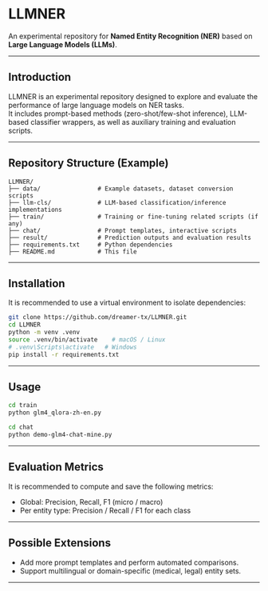 # LLMNER

An experimental repository for **Named Entity Recognition (NER)** based on **Large Language Models (LLMs)**.

---

## Introduction

LLMNER is an experimental repository designed to explore and evaluate the performance of large language models on NER tasks.  
It includes prompt-based methods (zero-shot/few-shot inference), LLM-based classifier wrappers, as well as auxiliary training and evaluation scripts.

---

## Repository Structure (Example)

```text
LLMNER/
├── data/                # Example datasets, dataset conversion scripts
├── llm-cls/             # LLM-based classification/inference implementations
├── train/               # Training or fine-tuning related scripts (if any)
├── chat/                # Prompt templates, interactive scripts
├── result/              # Prediction outputs and evaluation results
├── requirements.txt     # Python dependencies
├── README.md            # This file
````

---

## Installation

It is recommended to use a virtual environment to isolate dependencies:

```bash
git clone https://github.com/dreamer-tx/LLMNER.git
cd LLMNER
python -m venv .venv
source .venv/bin/activate    # macOS / Linux
# .venv\Scripts\activate   # Windows
pip install -r requirements.txt
```
---
## Usage


```bash
cd train
python glm4_qlora-zh-en.py

cd chat
python demo-glm4-chat-mine.py
```

---

## Evaluation Metrics

It is recommended to compute and save the following metrics:

* Global: Precision, Recall, F1 (micro / macro)
* Per entity type: Precision / Recall / F1 for each class

---

## Possible Extensions

* Add more prompt templates and perform automated comparisons.
* Support multilingual or domain-specific (medical, legal) entity sets.

---

